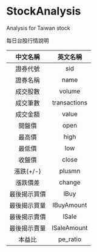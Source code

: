 # StockAnalysis
Analysis for Taiwan stock

每日台股行情說明

|中文名稱|英文名稱|
|:---:|:---:|
|證券代號|sid||
|證券名稱|name|
|成交股數|volume|
|成交筆數|transactions|
|成交金額|value|
|開盤價|open|
|最高價|high|
|最低價|low|
|收盤價|close|
|漲跌(+/-)|plusmn|
|漲跌價差|change|
|最後揭示買價|lBuy|
|最後揭示買量|lBuyAmount|
|最後揭示賣價|lSale|
|最後揭示賣量|lSaleAmount|
|本益比|pe_ratio|
